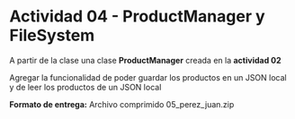 # **Actividad 04 \- ProductManager y FileSystem**

A partir de la clase una clase **ProductManager** creada en la **actividad 02**

Agregar la funcionalidad de poder guardar los productos en un JSON local y de leer los productos de un JSON local

**Formato de entrega:** Archivo comprimido 05\_perez\_juan.zip


